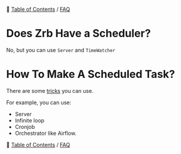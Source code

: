 🔖 [Table of Contents](../README.md) / [FAQ](README.md)


# Does Zrb Have a Scheduler?

No, but you can use `Server` and `TimeWatcher`


# How To Make A Scheduled Task?

There are some [tricks](../tutorials/running-task-by-schedule.md) you can use.

For example, you can use:

- Server
- Infinite loop
- Cronjob
- Orchestrator like Airflow.

🔖 [Table of Contents](../README.md) / [FAQ](README.md)
